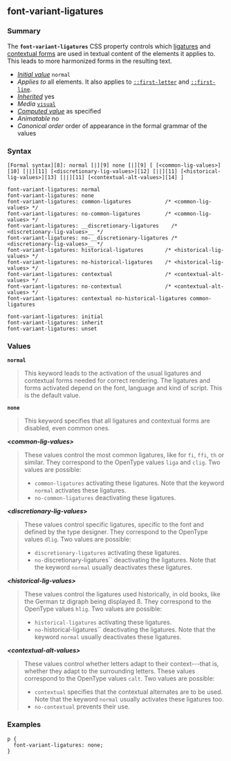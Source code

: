 ## font-variant-ligatures

### Summary

The **`font-variant-ligatures`** CSS property controls which [ligatures][0] and [contextual forms][1] are used in textual content of the elements it applies to. This leads to more harmonized forms in the resulting text.

* _[Initial value][2]_ `normal` 
* _Applies to_ all elements. It also applies to [`::first-letter`][3] and [`::first-line`][4]. 
* _[Inherited][5]_ yes 
* _Media_ [`visual`][6] 
* _[Computed value][7]_ as specified 
* _Animatable_ no 
* _Canonical order_ order of appearance in the formal grammar of the values

### Syntax

    [Formal syntax][8]: normal [|][9] none [|][9] [ [<common-lig-values>][10] [||][11] [<discretionary-lig-values>][12] [||][11] [<historical-lig-values>][13] [||][11] [<contextual-alt-values>][14] ]

    font-variant-ligatures: normal
    font-variant-ligatures: none
    font-variant-ligatures: common-ligatures           /* <common-lig-values> */
    font-variant-ligatures: no-common-ligatures        /* <common-lig-values> */
    font-variant-ligatures: __discretionary-ligatures    /* <discretionary-lig-values>__ */
    font-variant-ligatures: no-__discretionary-ligatures /* <discretionary-lig-values>__ */
    font-variant-ligatures: historical-ligatures       /* <historical-lig-values> */
    font-variant-ligatures: no-historical-ligatures    /* <historical-lig-values> */
    font-variant-ligatures: contextual                 /* <contextual-alt-values> */
    font-variant-ligatures: no-contextual              /* <contextual-alt-values> */
    font-variant-ligatures: contextual no-historical-ligatures common-ligatures
    
    font-variant-ligatures: initial
    font-variant-ligatures: inherit
    font-variant-ligatures: unset
    

### Values

**`normal`**

> This keyword leads to the activation of the usual ligatures and contextual forms needed for correct rendering. The ligatures and forms activated depend on the font, language and kind of script. This is the default value.

**`none`**

> This keyword specifies that all ligatures and contextual forms are disabled, even common ones.

**<_common-lig-values\>_**

> These values control the most common ligatures, like for `fi`, `ffi`, `th` or similar. They correspond to the OpenType values `liga` and `clig`. Two values are possible:
> 
> * `common-ligatures` activating these ligatures. Note that the keyword `normal` activates these ligatures.
> * `no-common-ligatures` deactivating these ligatures.
> 

**<_discretionary-lig-values_\>**

> These values control specific ligatures, specific to the font and defined by the type designer. They correspond to the OpenType values `dlig`. Two values are possible:
> 
> * `discretionary-ligatures` activating these ligatures.
> * `no-`discretionary-ligatures`` deactivating the ligatures. Note that the keyword `normal` usually deactivates these ligatures.
> 

**_<historical-lig-values\>_**

> These values control the ligatures used historically, in old books, like the German tz digraph being displayed ß. They correspond to the OpenType values `hlig`. Two values are possible:
> 
> * `historical-ligatures` activating these ligatures.
> * `no-`historical-ligatures`` deactivating the ligatures. Note that the keyword `normal` usually deactivates these ligatures.
> 

**_<contextual-alt-values\>_**

> These values control whether letters adapt to their context---that is, whether they adapt to the surrounding letters. These values correspond to the OpenType values `calt`. Two values are possible:
> 
> * `contextual` specifies that the contextual alternates are to be used. Note that the keyword `normal` usually activates these ligatures too.
> * `no-contextual` prevents their use.
> 

### Examples

    p {
      font-variant-ligatures: none;
    }



[0]: https://developer.mozilla.org/en/docs/Glossary/ligatures "The definition of that term (ligatures) has not been written yet; please consider contributing it!"
[1]: https://developer.mozilla.org/en/docs/Glossary/contextual_forms "The definition of that term (contextual forms) has not been written yet; please consider contributing it!"
[2]: https://developer.mozilla.org/en/docs/CSS/initial_value
[3]: https://developer.mozilla.org/en/docs/Web/CSS/::first-letter "The ::first-letter CSS pseudo-element selects the first letter of the first line of a block, if it is not preceded by any other content (such as images or inline tables) on its line."
[4]: https://developer.mozilla.org/en/docs/Web/CSS/::first-line "The ::first-line CSS pseudo-element applies styles only to the first line of an element. The amount of the text on the first line depends of numerous factors, like the width of the elements or of the document, but also of the font size of the text. As all pseudo-elements, the selectors containing ::first-line does not match any real HTML element."
[5]: https://developer.mozilla.org/en/docs/CSS/inheritance
[6]: https://developer.mozilla.org/en/docs/CSS/@media#Media_groups
[7]: https://developer.mozilla.org/en/docs/CSS/computed_value
[8]: https://developer.mozilla.org/en/docs/CSS/Value_definition_syntax "CSS/Value_definition_syntax"
[9]: https://developer.mozilla.org/en/docs/CSS/Value_definition_syntax#Single_bar "Single bar: The two entities are optional, but exactly one must be present."
[10]: https://developer.mozilla.org/en/docs/CSS/CSS_values_syntax#syntax-common-lig-values "[ common-ligatures | no-common-ligatures ]"
[11]: https://developer.mozilla.org/en/docs/CSS/Value_definition_syntax#Double_bar "Double bar: The two entities are optional, and may appear in any order."
[12]: https://developer.mozilla.org/en/docs/CSS/CSS_values_syntax#syntax-discretionary-lig-values "[ discretionary-ligatures | no-discretionary-ligatures ]"
[13]: https://developer.mozilla.org/en/docs/CSS/CSS_values_syntax#syntax-historical-lig-values "[ historical-ligatures | no-historical-ligatures ]"
[14]: https://developer.mozilla.org/en/docs/CSS/CSS_values_syntax#syntax-contextual-alt-values "[ contextual | no-contextual ]"